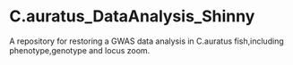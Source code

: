 # C.auratus_DataAnalysis_Shinny
A repository for restoring a GWAS data analysis in C.auratus fish,including phenotype,genotype and locus zoom.
